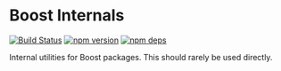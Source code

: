 # Boost Internals

[![Build Status](https://github.com/milesj/boost/workflows/Build/badge.svg)](https://github.com/milesj/boost/actions?query=branch%3Amaster)
[![npm version](https://badge.fury.io/js/%40boost%internal.svg)](https://www.npmjs.com/package/@boost/internal)
[![npm deps](https://david-dm.org/milesj/boost.svg?path=packages/internal)](https://www.npmjs.com/package/@boost/internal)

Internal utilities for Boost packages. This should rarely be used directly.
